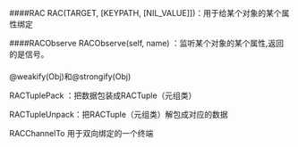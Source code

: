 
####RAC
RAC(TARGET, [KEYPATH, [NIL_VALUE]])：用于给某个对象的某个属性绑定


####RACObserve
RACObserve(self, name) ：监听某个对象的某个属性,返回的是信号。

####
@weakify(Obj)和@strongify(Obj)

RACTuplePack ：把数据包装成RACTuple（元组类）

RACTupleUnpack：把RACTuple（元组类）解包成对应的数据

RACChannelTo 用于双向绑定的一个终端
